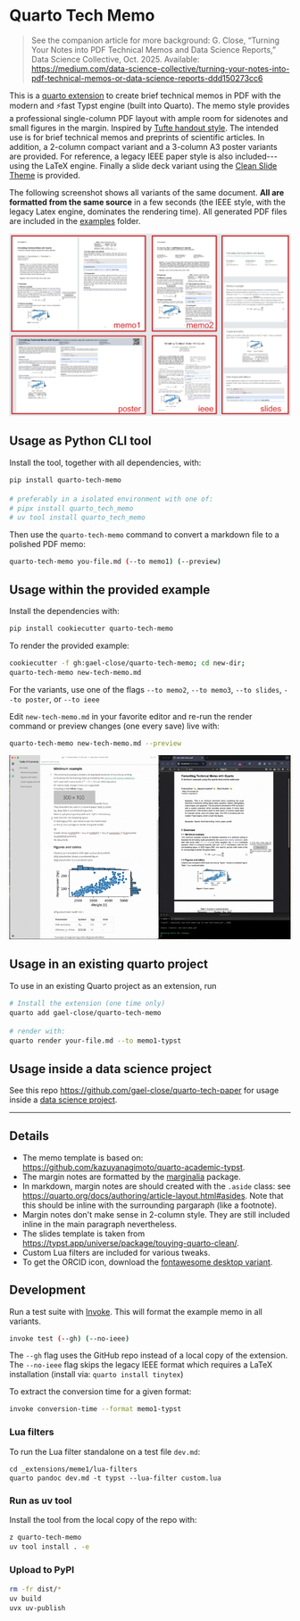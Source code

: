 # Quarto Tech Memo

> See the companion article for more background:
> G. Close, “Turning Your Notes into PDF Technical Memos and Data Science Reports,” Data Science Collective, Oct. 2025. Available: https://medium.com/data-science-collective/turning-your-notes-into-pdf-technical-memos-or-data-science-reports-ddd150273cc6

This is a [quarto extension](https://quarto.org/) to create brief technical memos in PDF 
with the modern and ⚡fast Typst engine (built into Quarto).
The memo style provides a professional single-column PDF layout 
with ample room for sidenotes and small figures in the margin.
Inspired by [Tufte handout style](https://rstudio.github.io/tufte/).
The intended use is for brief technical memos and preprints of scientific articles.
In addition, a 2-column compact variant and a 3-column A3 poster variants are provided.
For reference, a legacy IEEE paper style is also included---using the LaTeX engine.
Finally a slide deck variant using the [Clean Slide Theme](https://typst.app/universe/package/touying-quarto-clean/) is provided. 

The following screenshot shows all variants of the same document.
**All are formatted from the same source** in a few seconds
(the IEEE style, with the legacy Latex engine, dominates the rendering time).
All generated PDF files are included in the [examples](https://github.com/gael-close/quarto-tech-memo/tree/main/examples) folder.

<img width=800 src="https://raw.githubusercontent.com/gael-close/quarto-tech-memo/master/examples/collage.png">

## Usage as Python CLI tool

Install the tool, together with all dependencies, with:

```bash
pip install quarto-tech-memo

# preferably in a isolated environment with one of:
# pipx install quarto_tech_memo
# uv tool install quarto_tech_memo
```

Then use the `quarto-tech-memo` command to convert a markdown file to a polished PDF memo:

```bash
quarto-tech-memo you-file.md (--to memo1) (--preview)
```

## Usage within the provided example

Install the dependencies with:
```bash
pip install cookiecutter quarto-tech-memo
```

To render the provided example:

```bash
cookiecutter -f gh:gael-close/quarto-tech-memo; cd new-dir;
quarto-tech-memo new-tech-memo.md
```

For the variants, use one of the flags `--to memo2`, `--to memo3`, `--to slides`, `--to poster`, or `--to ieee` 

Edit `new-tech-memo.md` in your favorite editor and re-run the render command
or preview changes (one every save) live with:

```bash
quarto-tech-memo new-tech-memo.md --preview
```

![](https://raw.githubusercontent.com/gael-close/quarto-tech-memo/master/examples/preview-mode.gif)

## Usage in an existing quarto project

To use in an existing Quarto project as an extension, run

```bash
# Install the extension (one time only)
quarto add gael-close/quarto-tech-memo

# render with: 
quarto render your-file.md --to memo1-typst
```

## Usage inside a data science project

See this repo https://github.com/gael-close/quarto-tech-paper for usage inside a [data science project](https://cookiecutter-data-science.drivendata.org/).

---

## Details

* The memo template is based on: https://github.com/kazuyanagimoto/quarto-academic-typst.
* The margin notes are formatted by the [marginalia](https://typst.app/universe/package/marginalia/) package.
* In markdown, margin notes are should created with the `.aside` class: 
  see https://quarto.org/docs/authoring/article-layout.html#asides. 
  Note that this should be inline with the surrounding pargaraph (like a footnote).
* Margin notes don't make sense in 2-column style. 
They are still included inline in the main paragraph nevertheless.
* The slides template is taken from https://typst.app/universe/package/touying-quarto-clean/.
* Custom Lua filters are included for various tweaks.
* To get the ORCID icon, download the [fontawesome desktop variant](https://fontawesome.com/download).

## Development

Run a test suite with [Invoke](https://www.pyinvoke.org/). 
This will format the example memo in all variants.

```bash
invoke test (--gh) (--no-ieee)
```

The `--gh` flag uses the GitHub repo instead of a local copy of the extension.
The `--no-ieee` flag skips the legacy IEEE format which requires a LaTeX installation (install via: `quarto install tinytex`)

To extract the conversion time for a given format:

```bash
invoke conversion-time --format memo1-typst
```
### Lua filters

To run the Lua filter standalone on a test file `dev.md`:

```
cd _extensions/meme1/lua-filters
quarto pandoc dev.md -t typst --lua-filter custom.lua
```

### Run as uv tool

Install the tool from the local copy of the repo with:

```bash
z quarto-tech-memo
uv tool install . -e
```

### Upload to PyPI

```bash
rm -fr dist/*
uv build
uvx uv-publish

```
